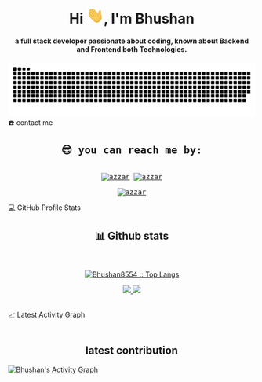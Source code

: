 
<div align="center">
<h1 align="center">Hi <img width="35" src="https://github.com/1999AZZAR/1999AZZAR/blob/main/resources/img/waving.gif">, I'm Bhushan</h1>
<h4 align="center">a full stack developer passionate about coding, known about Backend and Frontend both Technologies.</h4>
</div>

<div align="center">
  <a href="https://bhushan8554.github.io/">
  <img  src="https://github.com/1999AZZAR/1999AZZAR/blob/main/resources/img/grid-snake.svg"
       alt="snake" /></a>
</div>

<!-- <details> -->
  <summary>☎️ contact me</summary>
<div>
  <samp>
    <h2 align="center">😎 you can reach me by:</h2>
    <p align="center">
      <br/>
      <a href="https://www.linkedin.com/in/bhushan-taru-b973a1160/" target="blank"><img align="center"
         src="https://img.shields.io/badge/linkedin-%231DA1F2.svg?style=for-the-badge&logo=linkedin&logoColor=white"
         alt="azzar" height="30"/></a>
      <a href="mailto:bhushantaru4297@gmail.com" target="blank"><img align="center"
         src="https://img.shields.io/badge/gmail-EA4335.svg?style=for-the-badge&logo=gmail&logoColor=white"
         alt="azzar" height="30"/></a>
    </p>
  <p align="center">
      <a href="https://bhushan8554.github.io" target="blank"><img align="center"
         src="https://img.shields.io/badge/portfolio-%23E4405F.svg?style=for-the-badge&logo=Github&logoColor=white"
         alt="azzar" height="30"/></a>
      <br>
    </p>
  </samp>
</div>
<!-- </details> -->
<!-- 
<details>
  <summary>🧮 about</summary>
<div>
<h2 align="center">🧮 About this Account</h2>
 <p align="center">
  <a href="github.com/bhushan8554" target="blank"><img align="center" 
     src="https://komarev.com/ghpvc/?username=bhushan8554&style=for-the-badge&label=PROFILE+VIEWS"
     alt="views count" /></a>
  <a href="https://1999azzar.github.io/1999AZZAR/"><img align="center" 
     src="https://img.shields.io/website?down_message=offline&style=for-the-badge&up_message=online&url=https%3A%2F%2F1999azzar.github.io%2F1999AZZAR%2F"
     alt="website" /></a>
  </p>
  <p align="center">
  <a href="github.com/1999AZZAR" target="blank"><img align="center" 
     src="https://img.shields.io/github/license/1999AZZAR/1999AZZAR?color=purple&style=for-the-badge"
     alt="lisense" /></a>
  <a href="github.com/1999AZZAR" target="blank"><img align="center" 
     src="https://github.com/1999AZZAR/1999AZZAR/actions/workflows/pages/pages-build-deployment/badge.svg"
     alt="page built"/></a>
 </p>
</div>
</details> -->



<!-- <details>  -->
  <summary>💻 GitHub Profile Stats</summary>
  <div>
    <h2 align="center"> 📊 Github stats </h2>
      <br/>
        <p align="center">
          <a href="https://github.com/Bhushan8554/">
          <img src="https://github-readme-stats.vercel.app/api/top-langs/?username=bhushan8554&layout=compact&count_private=true" alt="Bhushan8554 :: Top Langs" /></a>
        </p>
        <p align="center">
          <a href="https://github.com/bhushan8554/">
          <img width="49.5%" src="https://github-readme-stats.vercel.app/api?username=bhushan8554&show_icons=true&theme=gruvbox&hide_border=true&count_private=true" />
          <img width="49.5%" src="https://github-readme-streak-stats.herokuapp.com/?user=bhushan8554&theme=gruvbox&hide_border=true&count_private=true" />
          </a>
       </p>
     <br>
  </div>    
<!-- </details> -->

<!-- <details> -->
  <summary>📈 Latest Activity Graph</summary>
  <br/>
  <h2 align="center"> latest contribution </h2>
<a href="https://github.com/Bhushan8554"><img alt="Bhushan's Activity Graph" src="https://activity-graph.herokuapp.com/graph/?username=bhushan8554&bg_color=000&color=fff&line=00E676&point=fff&hide_border=true&count_private=true" /></a>
<!-- </details> -->


